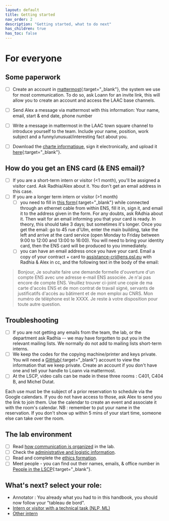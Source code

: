 ```yaml
---
layout: default
title: Getting started
nav_order: 2
description: "Getting started, what to do next"
has_children: true
has_toc: false
---
```


# For everyone

## Some paperwork

- [ ] Create an account in [mattermost](./communication.md#mattermost){:target="_blank"}, the system we use for most communication. To do so, ask Loann for an invite link, this will allow you to create an account and access the LAAC base channels.
- [ ] Send Alex a message via mattermost with this information: Your name, email, start & end date, phone number
- [ ] Write a message in mattermost in the LAAC town square channel to introduce yourself to the team. Include your name, position, work subject and a funny/unusual/interesting fact about you.
- [ ] Download the [charte informatique](https://www.ssi.ens.fr/charte/charte.pdf), sign it electronically, and upload it [here](https://sdrive.cnrs.fr/s/4Yf3RDiR9pN2BXd){:target="_blank"}.


## How do you get an ENS card (& ENS email)?

- [ ] If you are a short-term intern or visitor (<1 month), you'll be assigned a visitor card. Ask Radhia/Alex about it. You don't get an email address in this case.
- [ ] If you are a longer term intern or visitor (>1 month)
    - [ ] you need to fill in [this form](https://toucan.ens.fr/formulaire/){:target="_blank"} while connected through an ethernet cable from within ENS, fill it in, sign it, and email it to the address given in the form. For any doubts, ask RAdhia about it. Then wait for an email informing you that your card is ready. In theory, this should take 3 days; but sometimes it's longer. Once you get the email: go to 45 rue d'Ulm, enter the main building, take the left and arrive at the card service (open Monday to Friday between 9:00 to 12:00 and 13:00 to 16:00). You will need to bring your identity card, then the ENS card will be produced to you immediately.
    - [ ] you can have an email address once you have your card. Email a copy of your contract + card to assistance-cri@ens.psl.eu with Radhia & Alex in cc, and the following text in the body of the email: 
> Bonjour,
> Je souhaite faire une demande formelle d'ouverture d'un compte ENS avec une adresse e-mail ENS associée. Je n'ai pas encore de compte ENS.
> Veuillez trouver ci-joint une copie de ma carte d'accès ENS et de mon contrat de travail signé, servants de justificatifs d'accès au bâtiment et de mon emploi au CNRS. Mon numéro de téléphone est le XXXX.
> Je reste à votre disposition pour toute autre question.

## Troubleshooting

- [ ] If you are not getting any emails from the team, the lab, or the department ask Radhia -- we may have forgotten to put you in the relevant mailing lists. We normally do not add to mailing lists short-term interns. 
- [ ] We keep the codes for the copying machine/printer and keys private. You will need a [GitHub](https://github.com){:target="_blank"} account to view the information that we keep private. Create an account if you don't have one and tell your handle to Loann via mattermost.
- [ ] At the LSCP, video calls can be made in these three rooms : C401, C404 B, and Michel Dutat.

Each use must be the subject of a prior reservation to schedule via the Google calendars. If you do not have access to those, ask Alex to send you the link to join them.
Use the calendar to create an event and associate it with the room's calendar.
NB : remember to put your name in the reservation. If you don't show up within 5 mins of your start time, someone else can take over the room.


## The lab environment

- [ ] Read [how communication is organized](./communication) in the lab.
- [ ] Check the [administrative and logistic information](./logistics).
- [ ] Read and complete the [ethics formation](./ethics).
- [ ] Meet people - you can find out their names, emails, & office number in 
[People in the LSCP](https://docs.google.com/spreadsheets/d/1-e8knsDx-rcT-nSBc66jt5cV6788EMgOjDpw8wzcfe4/edit#gid=0){:target="_blank"}.

## What's next? select your role:

- Annotator : You already what you had to in this handbook, you should now follow your "tableau de bord".
- [Intern or visitor with a technical task (NLP, ML)](./getting-started/interns-tech)
- [Other intern](./getting-started/interns-other)

<!--- Scripts that are required for this specific page. It won't be displayed. Keep that section after all markdown.
-->
<script>
/*Enables the checkboxes*/
var inp = document.getElementsByTagName("input");
for (var i = 0; i < inp.length; i++) {
    if ( inp[i].type == "checkbox" ) {
        inp[i].disabled=false;
    }
}
</script>
